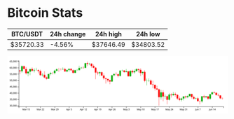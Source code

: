 # Bitcoin Stats

BTC/USDT|24h change|24h high|24h low|
|---|---|---|---|
|$35720.33|-4.56%|$37646.49|$34803.52|

<img src="./chart.svg">

